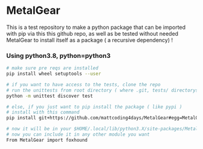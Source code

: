 # MetalGear
This is a test repository to make a python package that can be imported
with pip via this this github repo, as well as be tested without needed MetalGear
to install itself as a package ( a recursive dependency) !

### Using python3.8, python=python3

``` bash
# make sure pre reqs are installed
pip install wheel setuptools --user

# if you want to have access to the tests, clone the repo 
# run the unittests from root directory ( where .git, tests/ directorys are )
python -m unittest discover test

# else, if you just want to pip install the package ( like pypi )
# install with this command
pip install git+https://github.com/mattcoding4days/MetalGear#egg=MetalGear --user

# now it will be in your $HOME/.local/lib/python3.X/site-packages/MetalGear
# now you can include it in any other module you want
From MetalGear import foxhound
```
